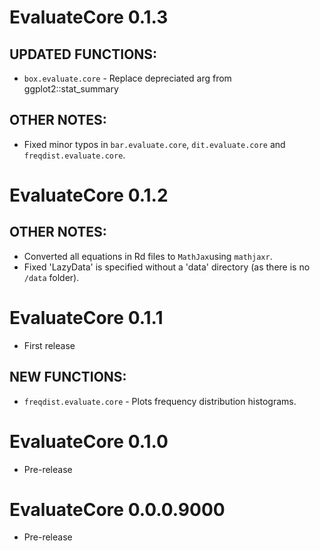 # EvaluateCore  0.1.3

## UPDATED FUNCTIONS:
* `box.evaluate.core` - Replace depreciated arg from ggplot2::stat_summary

## OTHER NOTES: 
* Fixed minor typos in `bar.evaluate.core`, `dit.evaluate.core` and `freqdist.evaluate.core`.

# EvaluateCore  0.1.2

## OTHER NOTES: 
* Converted all equations in Rd files to `MathJax`using `mathjaxr`.
* Fixed 'LazyData' is specified without a 'data' directory (as there is no `/data` folder).

# EvaluateCore  0.1.1

* First release

## NEW FUNCTIONS:
* `freqdist.evaluate.core` - Plots frequency distribution histograms.

# EvaluateCore  0.1.0

* Pre-release

# EvaluateCore  0.0.0.9000

* Pre-release
